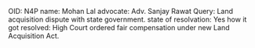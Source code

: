 OID: N4P
name: Mohan Lal
advocate: Adv. Sanjay Rawat
Query: Land acquisition dispute with state government.
state of resolvation: Yes
how it got resolved: High Court ordered fair compensation under new Land Acquisition Act.
